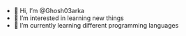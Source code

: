 - 👋 Hi, I’m @Ghosh03arka
- 👀 I’m interested in learning new things
- 🌱 I’m currently learning different programming languages 


<!---
Ghosh03arka/Ghosh03arka is a ✨ special ✨ repository because its `README.md` (this file) appears on your GitHub profile.
You can click the Preview link to take a look at your changes.
--->
